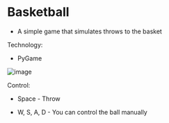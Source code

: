 # Basketball



- A simple game that simulates throws to the basket


Technology:   
- PyGame



![image](https://user-images.githubusercontent.com/98537597/207163025-c19c20d9-eb69-4386-8aca-207ef8f060ea.png)






Control:

- Space - Throw

- W, S, A, D - You can control the ball manually



